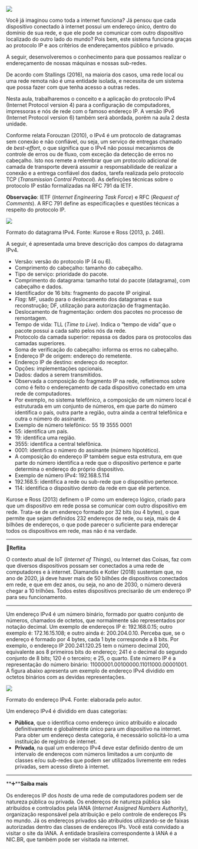 [![](https://ampli-images.s3.amazonaws.com/production/0e9d80d1-bcf1-4c89-924d-39cc2ef454c9/original)](https://ampli-images.s3.amazonaws.com/production/0e9d80d1-bcf1-4c89-924d-39cc2ef454c9/original)

Você já imaginou como toda a internet funciona? Já pensou que cada dispositivo conectado à internet possui um endereço único, dentro do domínio de sua rede, e que ele pode se comunicar com outro dispositivo localizado do outro lado do mundo? Pois bem, este sistema funciona graças ao protocolo IP e aos critérios de endereçamentos público e privado.

A seguir, desenvolveremos o conhecimento para que possamos realizar o endereçamento de nossas máquinas e nossas sub-redes.

De acordo com Stallings (2016), na maioria dos casos, uma rede local ou uma rede remota não é uma entidade isolada, e necessita de um sistema que possa fazer com que tenha acesso a outras redes.

Nesta aula, trabalharemos o conceito e a aplicação do protocolo IPv4 (Internet Protocol version 4) para a configuração de computadores, impressoras e nós de rede com o famoso endereço IP. A versão IPv6 (Internet Protocol version 6) também será abordada, porém na aula 2 desta unidade.

Conforme relata Forouzan (2010), o IPv4 é um protocolo de datagramas sem conexão e não confiável, ou seja, um serviço de entregas chamado de _best-effort_, o que significa que o IPv4 não possui mecanismos de controle de erros ou de fluxo, com exceção da detecção de erros no cabeçalho. Isto nos remete a relembrar que um protocolo adicional de camada de transporte deverá assumir a responsabilidade de realizar a conexão e a entrega confiável dos dados, tarefa realizada pelo protocolo TCP (_Transmission Control Protocol_). As definições técnicas sobre o protocolo IP estão formalizadas na RFC 791 da IETF.

**Observação**: IETF (_Internet Engineering Task Force_) e RFC (_Request of Comments_). A RFC 791 define as especificações e questões técnicas a respeito do protocolo IP.

[![](https://ampli-images.s3.amazonaws.com/production/a620e89c-7c8b-435c-a2af-dd79e707bbde/original)](https://ampli-images.s3.amazonaws.com/production/a620e89c-7c8b-435c-a2af-dd79e707bbde/original)

Formato do datagrama IPv4. Fonte: Kurose e Ross (2013, p. 246).

A seguir, é apresentada uma breve descrição dos campos do datagrama IPv4.

- Versão: versão do protocolo IP (4 ou 6).
- Comprimento do cabeçalho: tamanho do cabeçalho.
- Tipo de serviço: prioridade do pacote.
- Comprimento do datagrama: tamanho total do pacote (datagrama), com cabeçalho e dados.
- Identificador de 16 bits: fragmento do pacote IP original.
- _Flag_: MF, usado para o deslocamento dos datagramas e sua reconstrução; DF, utilização para autorização de fragmentação.
- Deslocamento de fragmentação: ordem dos pacotes no processo de remontagem.
- Tempo de vida: TLL (_Time to Live_). Indica o “tempo de vida” que o pacote possui a cada salto pelos nós da rede.
- Protocolo da camada superior: repassa os dados para os protocolos das camadas superiores.
- Soma de verificação do cabeçalho: informa os erros no cabeçalho.
- Endereço IP de origem: endereço do remetente.
- Endereço IP de destino: endereço do receptor.
- Opções: implementações opcionais.
- Dados: dados a serem transmitidos.
- Observada a composição do fragmento IP na rede, refletiremos sobre como é feito o endereçamento de cada dispositivo conectado em uma rede de computadores.
- Por exemplo, no sistema telefônico, a composição de um número local é estruturada em um conjunto de números, em que parte do número identifica o país, outra parte a região, outra ainda a central telefônica e outra o número do assinante.
- Exemplo de número telefônico: 55 19 3555 0001
- 55: identifica um país.
- 19: identifica uma região.
- 3555: identifica a central telefônica.
- 0001: identifica o número do assinante (número hipotético).
- A composição do endereço IP também segue esta estrutura, em que parte do número identifica a rede que o dispositivo pertence e parte determina o endereço do próprio dispositivo.
- Exemplo de número IPv4: 192.168.5.114
- 192.168.5: identifica a rede ou sub-rede que o dispositivo pertence.
- 114: identifica o dispositivo dentro da rede em que ele pertence.

Kurose e Ross (2013) definem o IP como um endereço lógico, criado para que um dispositivo em rede possa se comunicar com outro dispositivo em rede. Trata-se de um endereço formado por 32 bits (ou 4 bytes), o que permite que sejam definidos 232 endereços de rede, ou seja, mais de 4 bilhões de endereços, o que pode parecer o suficiente para endereçar todos os dispositivos em rede, mas não é na verdade.

______

**💭Reflita**

O contexto atual de IoT (_Internet of Things_), ou Internet das Coisas, faz com que diversos dispositivos possam ser conectados a uma rede de computadores e à internet. Diamandis e Kotler (2018) sustentam que, no ano de 2020, já deve haver mais de 50 bilhões de dispositivos conectados em rede, e que em dez anos, ou seja, no ano de 2030, o número deverá chegar a 10 trilhões. Todos estes dispositivos precisarão de um endereço IP para seu funcionamento.

______

Um endereço IPv4 é um número binário, formado por quatro conjunto de números, chamados de octetos, que normalmente são representados por notação decimal. Um exemplo de endereços IP é: 192.168.0.15; outro exemplo é: 172.16.15.108; e outro ainda é: 200.204.0.10. Perceba que, se o endereço é formado por 4 bytes, cada 1 byte corresponde a 8 bits. Por exemplo, o endereço IP 200.241.120.25 tem o número decimal 200, equivalente aos 8 primeiros bits do endereço; 241 é o decimal do segundo conjunto de 8 bits; 120 é o terceiro; e 25, o quarto. Este número IP é a representação do número binário: 11000001.00100000.11011000.00001001. A figura abaixo apresenta um exemplo de endereço IPv4 dividido em octetos binários com as devidas representações.

[![](https://ampli-images.s3.amazonaws.com/production/e27b96bb-6f5d-4d19-ab78-4f036bbd2a23/original)](https://ampli-images.s3.amazonaws.com/production/e27b96bb-6f5d-4d19-ab78-4f036bbd2a23/original)

Formato do endereço IPv4. Fonte: elaborada pelo autor.

Um endereço IPv4 é dividido em duas categorias:

- **Pública**, que o identifica como endereço único atribuído e alocado definitivamente e globalmente único para um dispositivo na internet. Para obter um endereço desta categoria, é necessário solicitá-lo a uma instituição de registro de internet.
- **Privada**, na qual um endereço IPv4 deve estar definido dentro de um intervalo de endereços com números limitados a um conjunto de classes e/ou sub-redes que podem ser utilizados livremente em redes privadas, sem acesso direto à internet.

______

**➕****Saiba mais**

Os endereços IP dos _hosts_ de uma rede de computadores podem ser de natureza pública ou privada. Os endereços de natureza pública são atribuídos e controlados pela IANA (_Internet Assigned Numbers Authority_), organização responsável pela atribuição e pelo controle de endereços IPs no mundo. Já os endereços privados são atribuídos utilizando-se de faixas autorizadas dentro das classes de endereços IPs. Você está convidado a visitar o site da IANA. A entidade brasileira correspondente à IANA é a NIC.BR, que também pode ser visitada na internet.